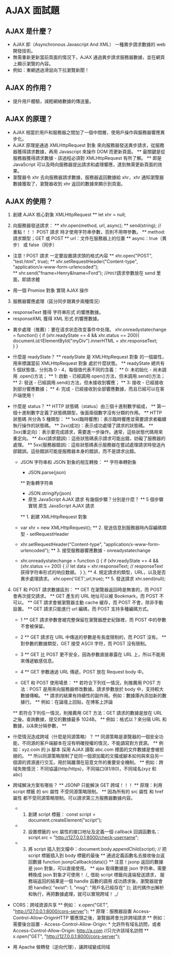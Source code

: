 # AJAX 面試題

## AJAX 是什麼？

- AJAX 即（Asynchronous Javascript And XML） 一種異步請求數據的 web 開發技術。
- 無需重新更新當前頁面的情況下，AJAX 通過異步請求服務器數據，並在網頁上顯示瀏覽的內容。
- 例如：東網透過滑鼠向下拉瀏覽新聞！

## AJAX 的作用？

- 提升用戶體驗，減輕網絡數據的傳送量。

## AJAX 的原理？

- AJAX 相當於用戶和服務器之間加了一個中間層，使用戶操作與服務器響應異步化。
- AJAX 原理是通過 XMLHttpRequest 對象 來向服務器發送異步請求，從服務器獲得請求數據，再用 Javascript 來操作 DOM 而更新頁面。
  \*\* 最關鍵是從服務器獲得請求數據 - 該過程必須對 XMLHttpRequest 有所了解。
  \*\* 即是 JavaScript 可以及時向服務器提出請求和處理響應，達到無需更新頁面的效果。
- 瀏覽器令 xhr 去向服務器請求數據，服務器返回數據給 xhr，xhr 通知瀏覽器數據獲取了，瀏覽器收到 xhr 返回的數據來顯示到頁面。

## AJAX 的使用？

1. 創建 AJAX 核心對象 XMLHttpRequest
   \*\* let xhr = null;

2. 向服務器發送請求：
   ** xhr.open(method, url, async);
   ** send(string); // 重點！！！ POST 請求 時才使用字符串參數，否則不用帶參數。
   ** method: 請求類型；GET 或 POST
   ** url：文件在服務器上的位置
   \*\* async：true（異步） 或 false（同步）

- 注意！POST 請求 一定要設置請求頭的格式內容
  ** xhr.open("POST", "test.html", true);
  ** xhr.setRequestHeader("Content-type", "application/x-www-form-urlencoded");  
  \*\* xhr.send("fname=Henry&lname=Ford"); //`POST`請求參數放在 send 里面，即請求體

- 用一個 Promise 對象 實現 AJAX 操作

3. 服務器響應處理（區分同步跟異步兩種情況）

- responseText 獲得 字符串形式 的響應數據。
- responseXML 獲得 XML 形式 的響應數據。

* 異步處理（推薦）：要在请求状态改变事件中处理。
  xhr.onreadystatechange = function() {
  if (xhr.readyState == 4 && xhr.status == 200){  
   document.`GET`ElementById("myDiv").innerHTML = xhr.responseText;  
   }
  }

* 什麼是 readyState？
  ** readyState 是 XMLHttpRequest 對象 的一個屬性，用來標識當前 XMLHttpRequest 對象 處於什麼狀態。
  ** readyState 總共有 5 個狀態值，分別為 0 - 4，每個值代表不同的含義：
  ** 0: 未初始化 - 尚未調用 .open()方法；
  ** 1: 啟動 - 已經調用.open()方法，但未調用.send()方法；
  ** 2: 發送 - 已經調用.send()方法，但未接收到響應；
  ** 3: 接收 - 已經接收到部分響應數據；
  \*\* 4: 完成 - 已經接收到全部響應數據，而且已經可以在客戶端使用！

* 什麼是 status？
  ** HTTP 狀態碼（status）由三個十進制數字組成，
  ** 第一個十進制數字定義了狀態碼類型，後面兩個數字沒有分類的作用。
  ** HTTP 狀態碼 共分為 5 種類型：
  ** 1xx(臨時響應)：表示臨時響應並需要請求者繼續執行操作的狀態碼。
  ** 2xx(成功)：表示成功處理了請求的狀態碼。
  ** 3xx(重定向)：表示要完成請求，需要進一步操作。通常，這些狀態代碼用來重定向。
  ** 4xx(請求錯誤)：這些狀態碼表示請求可能出錯，妨礙了服務器的處理。
  ** 5xx(服務器錯誤)：這些狀態碼表示服務器在嘗試處理請求時發送內部錯誤。這些錯誤可能是服務器本身的錯誤，而不是請求出錯。

  - JSON 字符串和 JSON 對象的相互轉換：
    \*\* 字符串轉對象

    - JSON.parse(json)

    \*\* 對象轉字符串

    - JSON.stringify(json)

    * 原生 JavaScript AJAX 請求 有幾個步驟？分別是什麼？
      \*\* 5 個步驟實現 原生 JavaScript AJAX 請求

    \*\* 1. 創建 XMLHttpRequest 對象

  - var xhr = new XMLHttpRequest();
    \*\* 2. 發送信息到服務器時內容編碼類型 - setRequestHeader
  - xhr.setRequestHeader("Content-type", "application/x-www-form-urlencoded");
    \*\* 3. 接受服務器響應數據 - onreadystatechange
  - xhr.onreadystatechange = function () {
    if (xhr.readyState == 4 && (xhr.status == 200) {
    // let data = xhr.responseText; // responseText 获得字符串形式的响应数据。
    }
    };
    \*\* 4. 規定請求的類型，URL，以及是否異步處理請求。
    xhr.open('GET',url,true);
    \*\* 5. 發送請求
    xhr.send(null);

4. GET 和 POST 請求數據區別：
   ** GET 在瀏覽器返回時是無害的，而 POST 會再次提交請求。
   ** GET 產生的 URL 地址可以被 Bookmark，而 POST 不可以。
   ** GET 請求會被瀏覽器主動 cache 緩存，而 POST 不會，除非手動設置。
   ** GET 請求只能進行 url 編碼，而 POST 支持多種編碼方式。

   - 1
     \*\* GET 請求參數會被完整保留在瀏覽器歷史紀錄裡，而 POST 中的參數不會被保留。
   - 2
     ** GET 請求在 URL 中傳送的參數是有長度限制的，而 POST 沒有。
     ** 對參數的數據類型，GET 接受 ASCII 字符，而 POST 沒有限制。
   - 3
     \*\* GET 比 POST 更不安全，因為參數直接暴露在 URL 上，所以不能用來傳遞敏感信息。
   - 4
     \*\* GET 參數通過 URL 傳遞，POST 放在 Request body 中。

   - GET 和 POST 使用場景：
     ** 若符合下列任一情況，則推薦用 POST 方法：POST 是用來向服務器修改數據。請求參數放於 body 中，支持較大數據傳輸。
     ** 請求的結果有持續性的副作用。例如：數據庫內添加新的數據行。
     \*\* 例如：在論壇上回貼，在博客上評論

   ** 若符合下列任一情況，則推薦用 GET 方法：GET 請求的數據是放在 URL 之後。查詢數據，提交的數據最多 1024B。
   ** 例如：格式以？來分隔 URL 和數據，以&來分隔參數，
   \*\*

- 什麼情況造成跨域（什麼是同源策略）？
  ** 同源策略是瀏覽器的一個安全功能，不同源的客戶端腳本在沒有明確授權的情況，不能讀寫對方資源。
  ** 例如：xyz.com 的 js 腳本 採用 AJAX 讀取 abc.com 裡面的文件數據是會被拒絕的。
  ** 所以同源策略限制了從同一個源加載的文檔或腳本如何與來自另一個源的資源進行交互。用於隔離潛在惡意文件的重要安全機制。
  ** 例如：跨域失敗情況：不同協議(http/https)，不同端口(81/80)，不同域名(xyz 和 abc)

* 跨域解決方案有哪些？
  \*\* JSONP 只能解決 GET 跨域！！！
  ** 原理：利用 script 標籤 的 src 屬性 不受同源策略限制。
  ** 因為所有的 src 屬性 和 href 屬性 都不受同源策略限制。可以請求第三方服務器數據内容。

  - 1. 創建 script 標籤： const script = document.createElement("script");
  - 2. 設置標籤的 src 屬性的接口地址及定義一個 callback 回調函數名： script.src = "http://127.0.0.1:8000/check-username";
  - 3. 將 script 插入到文檔中：document.body.appendChild(script); // 把 script 標籤插入到 body 標籤的最後
       ** 通過定義函數名去接收後台返回數據 function jsonpCallback(data){}
       ** 注意！jsonp 返回的數據是 json 對象，可以直接使用。
       \*\* ajax 取得數據是 json 字符串，需要轉換成 json 對象才可使用！
       /_
       借助 script 標籤向遠端發送請求，
       服務端返回的結果是一個 handle 函數的調用
       成功請求後，瀏覽器就會把 handle({ "exist": 1, "msg": "用戶名已經存在" });
       該代碼作出解析和執行，再把數據處理，就可以實現跨域！
       _/

* CORS：跨域資源共享
  ** 例如： x.open("GET", "http://127.0.0.1:8000/cors-server");
  ** 原理：服務器設置 Access-Control-Allow-OriginHTTP 響應頭之後，瀏覽器將會允許跨域請求
  \*\* 例如：需要後台設置 - Access-Control-Allow-Origin: \* 允許所有域名訪問，或者 Access-Control-Allow-Origin: http://a.com //只允许該域名訪問
  \*\* x.open("GET", "http://127.0.0.1:8000/cors-server");

* 用 Apache 做轉發（逆向代理），讓跨域變成同域

